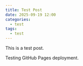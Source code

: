 ```yaml
---
title: Test Post
date: 2025-09-19 12:00
categories:
  - test
tags:
  - test
---
```


This is a test post.

<!-- more -->

Testing GitHub Pages deployment.